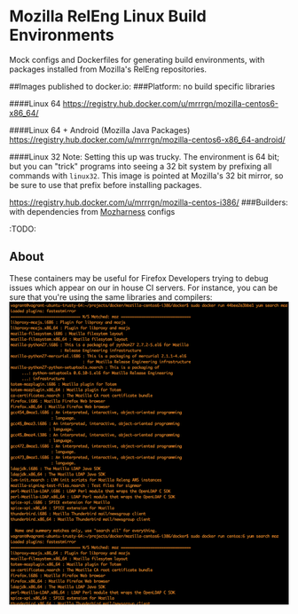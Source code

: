 Mozilla RelEng Linux Build Environments
=======================================

Mock configs and Dockerfiles for generating build environments, with packages installed from Mozilla's RelEng repositories.

##Images published to docker.io:
###Platform: no build specific libraries

####Linux 64
https://registry.hub.docker.com/u/mrrrgn/mozilla-centos6-x86_64/

####Linux 64 + Android (Mozilla Java Packages)
https://registry.hub.docker.com/u/mrrrgn/mozilla-centos6-x86_64-android/

####Linux 32
Note: Setting this up was trucky. The environment is 64 bit; but you can "trick" programs into seeing a 32 bit system by prefixing all commands with `linux32`. This image is pointed at Mozilla's 32 bit mirror, so be sure to use that prefix before installing packages.

https://registry.hub.docker.com/u/mrrrgn/mozilla-centos-i386/
###Builders: with dependencies from <a href="https://github.com/mozilla/build-mozharness">Mozharness</a> configs

:TODO:

## About
These containers may be useful for Firefox Developers trying to debug issues which appear on our in house CI servers. For instance, you can be sure that you're using the same libraries and compilers:
<img src="yum.png"></img>
